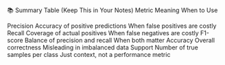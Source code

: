 📚 Summary Table (Keep This in Your Notes)
Metric Meaning When to Use

Precision Accuracy of positive predictions When false positives are costly
Recall Coverage of actual positives When false negatives are costly
F1-score Balance of precision and recall When both matter
Accuracy Overall correctness Misleading in imbalanced data
Support Number of true samples per class Just context, not a performance metric
